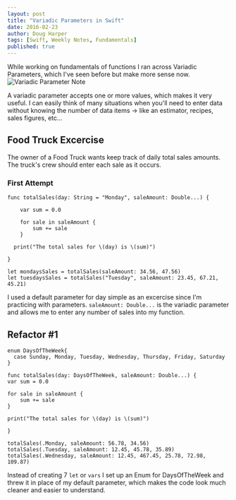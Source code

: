 ```yaml
---
layout: post 
title: "Variadic Parameters in Swift"
date: 2016-02-23
author: Doug Harper
tags: [Swift, Weekly Notes, Fundamentals]
published: true
---
```


While working on fundamentals of functions I ran across Variadic Parameters, which I've seen before but make more sense now.  
![Variadic Parameter Note]({{site.baseurl}}/images/Variadic_Parameters.png)

A variadic parameter accepts one or more values, which makes it very useful.  I can easily think of many situations when you'll need to enter data without knowing the number of data items -> like an estimator, recipes, sales figures, etc...

## Food Truck Excercise

The owner of a Food Truck wants keep track of daily total sales amounts.  The truck's crew should enter each sale as it occurs.

### First Attempt

    func totalSales(day: String = "Monday", saleAmount: Double...) {
        
        var sum = 0.0
    
        for sale in saleAmount {
            sum += sale
        }
    
      print("The total sales for \(day) is \(sum)")
    
    }

    let mondaysSales = totalSales(saleAmount: 34.56, 47.56)
    let tuesdaysSales = totalSales("Tuesday", saleAmount: 23.45, 67.21, 45.21)
    
I used a default parameter for day simple as an excercise since I'm practicing with parameters.  `saleAmount: Double...` is the variadic parameter and allows me to enter any number of sales into my function. 

## Refactor #1
    enum DaysOfTheWeek{
      case Sunday, Monday, Tuesday, Wednesday, Thursday, Friday, Saturday
    }
  
    func totalSales(day: DaysOfTheWeek, saleAmount: Double...) {
    var sum = 0.0
    
    for sale in saleAmount {
        sum += sale
    }
    
    print("The total sales for \(day) is \(sum)")
    
    }
    
    totalSales(.Monday, saleAmount: 56.78, 34.56)
    totalSales(.Tuesday, saleAmount: 12.45, 45.78, 35.89)
    totalSales(.Wednesday, saleAmount: 12.45, 467.45, 25.78, 72.98, 109.87)
    
  Instead of creating 7 `let` or `vars` I set up an Enum for DaysOfTheWeek and threw it in place of my default parameter, which makes the code look much cleaner and easier to understand. 





